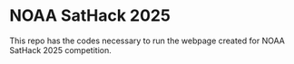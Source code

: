 # NOAA SatHack 2025
This repo has the codes necessary to run the webpage created for NOAA SatHack 2025 competition.
